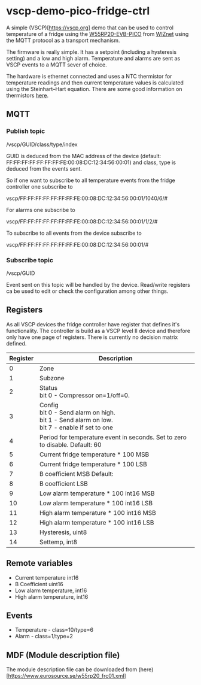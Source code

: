 # vscp-demo-pico-fridge-ctrl
A simple (VSCP)[https://vscp.org] demo that can be used to control temperature of a fridge using the [W55RP20-EVB-PICO](https://docs.wiznet.io/Product/ioNIC/W55RP20/w55rp20-evb-pico) from [WIZnet](https://docs.wiznet.io) using the MQTT protocol as a transport mechanism.

The firmware is really simple. It has a setpoint (including a hysteresis setting) and a low and high alarm. Temperature and alarms are sent as VSCP events to a MQTT sever of choice.

The hardware is ethernet connected and uses a NTC thermistor for temperature readings and then current temperature values is calculated using the Steinhart–Hart equation. There are some good information on thermistors [here](https://en.wikipedia.org/wiki/Thermistor).

## MQTT

### Publish topic

  /vscp/GUID/class/type/index

GUID is deduced from the MAC address of the device (default: FF:FF:FF:FF:FF:FF:FF:FE:00:08:DC:12:34:56:00:01) and class, type is deduced from the events sent. 

So if one want to subscribe to all temperature events from the fridge controller one subscribe to

  vscp/FF:FF:FF:FF:FF:FF:FF:FE:00:08:DC:12:34:56:00:01/1040/6/#

For alarms one subscribe to

  vscp/FF:FF:FF:FF:FF:FF:FF:FE:00:08:DC:12:34:56:00:01/1/2/#

To subscribe to all events from the device subscribe to

  vscp/FF:FF:FF:FF:FF:FF:FF:FE:00:08:DC:12:34:56:00:01/#

### Subscribe topic

  /vscp/GUID

Event sent on this topic will be handled by the device. Read/write registers ca be used to edit or check the configuration among other things.  


## Registers

As all VSCP devices the fridge controller have register that defines it's functionality. The controller is build as a VSCP level II device and therefore only have one page of registers. There is currently no decision matrix defined.

| Register | Description |
| ------ | ----------- |
| 0 | Zone |
| 1 | Subzone |
| 2 | Status <br /> bit 0 - Compressor on=1/off=0. |
| 3 | Config <br /> bit 0 - Send alarm on high.<br /> bit 1 - Send alarm on low.<br />  bit 7 - enable if set to one |
| 4 | Period for temperature event in seconds. Set to zero to disable. Default: 60 |
| 5 | Current fridge temperature * 100 MSB |
| 6 | Current fridge temperature * 100 LSB |
| 7 | B coefficient MSB Default: |
| 8 | B coefficient LSB |
| 9 | Low alarm temperature * 100 int16 MSB |
| 10 | Low alarm temperature * 100 int16 LSB |
| 11 | High alarm temperature * 100 int16 MSB |
| 12 | High alarm temperature * 100 int16 LSB |
| 13 | Hysteresis, uint8 |
| 14 | Settemp, int8 |


## Remote variables

  * Current temperature int16
  * B Coefficient uint16
  * Low alarm temperature, int16
  * High alarm temperature, int16

## Events

  * Temperature - class=10/type=6
  * Alarm - class=1/type=2

## MDF (Module description file)

The module description file can be downloaded from (here)[https://www.eurosource.se/w55rp20_frc01.xml]

